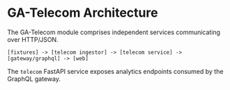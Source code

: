 # GA-Telecom Architecture

The GA-Telecom module comprises independent services communicating over HTTP/JSON.

```
[fixtures] -> [telecom ingestor] -> [telecom service] -> [gateway/graphql] -> [web]
```

The `telecom` FastAPI service exposes analytics endpoints consumed by the GraphQL gateway.

